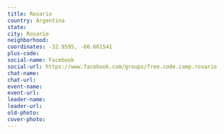 ```yaml
---
title: Rosario
country: Argentina
state: 
city: Rosario
neighborhood: 
coordinates: -32.9595, -60.661541
plus-code:
social-name: Facebook
social-url: https://www.facebook.com/groups/free.code.camp.rosario
chat-name:
chat-url:
event-name:
event-url:
leader-name:
leader-url:
old-photo: 
cover-photo:
---
```

